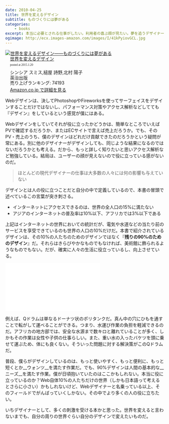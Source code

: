 ```yaml
---
date: 2010-04-25
title: 世界を変えるデザイン
subtitle: ものづくりには夢がある
categories: 
    - books
excerpt: 本当に必要とされる仕事がしたい。利用者の喜ぶ顔が見たい。夢を追うデザイナーや建築家、エンジニアや起業家たちの、アイデアと良心から生まれたデザイン・イノベーション実例集。
ogimage: http://ecx.images-amazon.com/images/I/41kPyiovGCL.jpg
---
```


<div class="azlink-box"><div class="azlink-image" style="float:left"><a href="http://www.amazon.co.jp/exec/obidos/ASIN/4862760589/warikiru-22/" name="azlinklink" target="_blank"><img src="http://ecx.images-amazon.com/images/I/41kPyiovGCL._SL160_.jpg" alt="世界を変えるデザイン――ものづくりには夢がある"></a></div><div class="azlink-info" style="float:left;margin-left:15px;line-height:120%"><div class="azlink-name" style="margin-bottom:10px;line-height:120%"><a href="http://www.amazon.co.jp/exec/obidos/ASIN/4862760589/warikiru-22/" name="azlinklink" target="_blank">世界を変えるデザイン</a><div class="azlink-powered-date" style="font-size:7pt;margin-top:5px;font-family:verdana;line-height:120%">posted at 2015.1.20</div></div><div class="azlink-detail">シンシア スミス,槌屋 詩野,北村 陽子<br />英治出版<br />売り上げランキング: 74193<br /></div><div class="azlink-link" style="margin-top:5px"><a href="http://www.amazon.co.jp/exec/obidos/ASIN/4862760589/warikiru-22/" target="_blank">Amazon.co.jp で詳細を見る</a></div></div><div class="azlink-footer" style="clear:left"></div></div>

Webデザインは、決してPhotoshopやFireworksを使ってサーフェイスをデザインすることだけではないし、パフォーマンス対策やアクセス解析などしてても『デザイン』をしているという感覚が僕にはある。


Webデザインをしていてそれが役に立ったかどうかは、簡単なところでいえばPVで確認するだろうか、またはECサイトで言えば売上だろうか。でも、そのPV・売上のうち、僕のデザインはどれだけ貢献できたのだろうかという疑問が常にある。別に他のデザイナーがデザインしても、同じような結果になるのではないだろうかとも考える。だから、もっと詳しく知りたいと思いアクセス解析など勉強している。結局は、ユーザーの顔が見えないので役に立っている感がないのだ。

> ほとんどの現代デザイナーの仕事は大多数の人々には何の影響も与えていない

デザインとは人の役に立つことだと自分の中で定義しているので、本書の冒頭で述べているこの言葉が突き刺さる。

>
+ インターネットにアクセスできるのは、世界の全人口の15%に満たない
+ アジアのインターネットの普及率は10%以下、アフリカでは3%以下である

上記はインターネットの世界においての統計だが、電気や水道などの当たり前のサービスを享受できているのも世界の人口の10%だけだ。本書で紹介されているデザインは、その10%の人たちのためのデザインではなく『__残りの90%のためのデザイン__』だ。それらはきらびやかなものでもなければ、美術館に飾られるようなものでもない。だが、確実に人々の生活に役立っているし、向上させている。

<div class="fluid">
<iframe src="//www.youtube-nocookie.com/embed/XQ_n5y3-Xnk" frameborder="0" allowfullscreen></iframe></div>

例えば、Qドラムは単なるドーナツ状のポリタンクだ。真ん中の穴にひもを通すことで転がして運べることができる。つまり、水運び作業の負担を軽減できるのだ。アフリカの地方部では、安全な水源まで数キロと離れていることが多く、しかもその作業は女性や子供の仕事らしい。また、重い水の入ったバケツを頭に乗せて運ぶため、体にも良くない。そういった問題に対する解決策がこのQドラムだ。

普段、僕らがデザインしているのは、もっと使いやすく、もっと便利に、もっと短くとか__ウォンツ__を満たす作業だ。でも、90%デザインは人間の基本的な__ニーズ__を満たす作業。僕が日頃抱いていたのはここかもしれない。本当に役に立っているのか？Web自体10%の人たちだけの世界（しかも日本語って考えるとさらに小さい）かもしれないけど、Webデザイナーと名乗っている以上、そのフィールドでがんばっていくしかない。その中でより多くの人の役に立ちたい。

いちデザイナーとして、多くの刺激を受ける本かと思った。世界を変えると言わないまでも、自分の周りの世界ぐらい自分のデザインで変えたいものだ。
